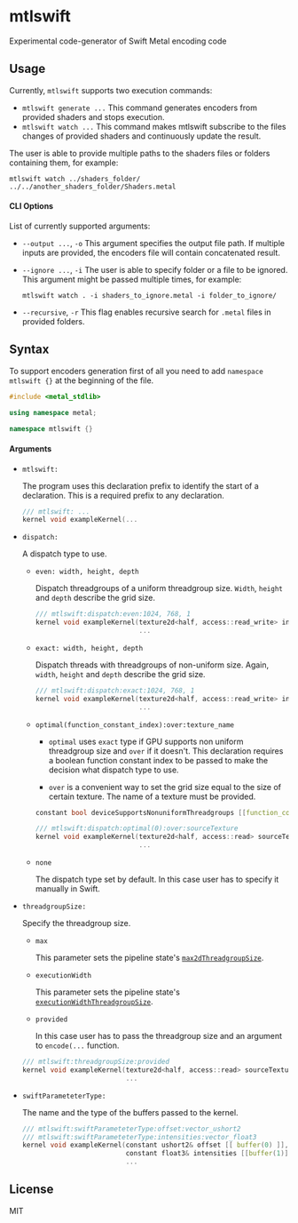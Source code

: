 # mtlswift

Experimental code-generator of Swift Metal encoding code

## Usage

Currently, `mtlswift` supports two execution commands:
* `mtlswift generate ...`
  This command generates encoders from provided shaders and stops execution.
* `mtlswift watch ...`
  This command makes mtlswift subscribe to the files changes of provided shaders and continuously update the result.

The user is able to provide multiple paths to the shaders files or folders containing them, for example:
```Shell
mtlswift watch ../shaders_folder/ ../../another_shaders_folder/Shaders.metal
```

#### CLI Options

List of currently supported arguments:
* `--output ...`, `-o`
  This argument specifies the output file path. If multiple inputs are provided, the encoders file will contain concatenated result.

* `--ignore ...`, `-i`
  The user is able to specify folder or a file to be ignored. This argument might be passed multiple times, for example:
  ```Shell
  mtlswift watch . -i shaders_to_ignore.metal -i folder_to_ignore/
  ```
* `--recursive`, `-r`
  This flag enables recursive search for `.metal` files in provided folders.

## Syntax

To support encoders generation first of all you need to add `namespace mtlswift {}` at the beginning of the file.

```C++
#include <metal_stdlib>

using namespace metal;

namespace mtlswift {}
```

#### Arguments

* `mtlswift:`

  The program uses this declaration prefix to identify the start of a declaration. This is a required prefix to any declaration.
  
  ```C++
  /// mtlswift: ...
  kernel void exampleKernel(...
  ```

* `dispatch:`

  A dispatch type to use.

  * `even: width, height, depth`

    Dispatch threadgroups of a uniform threadgroup size. `Width`, `height` and `depth` describe the grid size.
    
    ```C++
    /// mtlswift:dispatch:even:1024, 768, 1
    kernel void exampleKernel(texture2d<half, access::read_write> inPlaceTexture [[ texture(0) ]],
                              ...
    ```

  * `exact: width, height, depth`

    Dispatch threads with threadgroups of non-uniform size. Again, `width`, `height` and `depth` describe the grid size.
    
    ```C++
    /// mtlswift:dispatch:exact:1024, 768, 1
    kernel void exampleKernel(texture2d<half, access::read_write> inPlaceTexture [[ texture(0) ]],
                              ...
    ```

  * `optimal(function_constant_index):over:texture_name`
    
    * `optimal` uses `exact` type if GPU supports non uniform threadgroup size and `over` if it doesn't. This declaration requires a boolean function constant index to be passed to make the decision what dispatch type to use.
    
    * `over` is a convenient way to set the grid size equal to the size of certain texture. The name of a texture must be provided.
    
    ```C++
    constant bool deviceSupportsNonuniformThreadgroups [[function_constant(0)]];

    /// mtlswift:dispatch:optimal(0):over:sourceTexture
    kernel void exampleKernel(texture2d<half, access::read> sourceTexture [[ texture(0) ]],
                              ...
    ```

  * `none`
  
    The dispatch type set by default. In this case user has to specify it manually in Swift.

* `threadgroupSize:`

  Specify the threadgroup size.
  
  * `max`
  
    This parameter sets the pipeline state's [`max2dThreadgroupSize`](https://github.com/s1ddok/Alloy/blob/b82aa3fde347a81eef9551be7ffc28eec2b93bca/Alloy/MTLComputePipelineState%2BThreads.swift#L24).
    
  * `executionWidth`
  
    This parameter sets the pipeline state's [`executionWidthThreadgroupSize`](https://github.com/s1ddok/Alloy/blob/b82aa3fde347a81eef9551be7ffc28eec2b93bca/Alloy/MTLComputePipelineState%2BThreads.swift#L12).
    
  * `provided`
  
    In this case user has to pass the threadgroup size and an argument to `encode(...` function.

  ```C++
  /// mtlswift:threadgroupSize:provided
  kernel void exampleKernel(texture2d<half, access::read> sourceTexture [[ texture(0) ]],
                            ...
  ```

* `swiftParameteterType:`

  The name and the type of the buffers passed to the kernel.

  ```C++
  /// mtlswift:swiftParameteterType:offset:vector_ushort2
  /// mtlswift:swiftParameteterType:intensities:vector_float3
  kernel void exampleKernel(constant ushort2& offset [[ buffer(0) ]],
                            constant float3& intensities [[buffer(1)]],
                            ...
  ```


## License

 MIT
